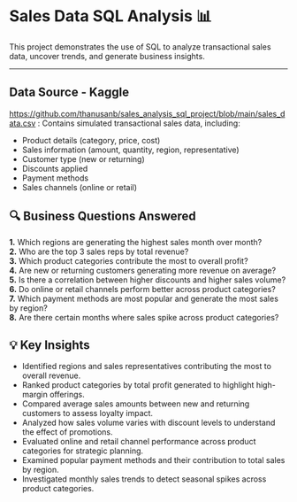# Sales Data SQL Analysis 📊

This project demonstrates the use of SQL to analyze transactional sales data, uncover trends, and generate business insights.

---

## Data Source - Kaggle

https://github.com/thanusanb/sales_analysis_sql_project/blob/main/sales_data.csv : Contains simulated transactional sales data, including:
- Product details (category, price, cost)
- Sales information (amount, quantity, region, representative)
- Customer type (new or returning)
- Discounts applied
- Payment methods
- Sales channels (online or retail)

## 🔍 Business Questions Answered

**1.** Which regions are generating the highest sales month over month?  
**2.** Who are the top 3 sales reps by total revenue?  
**3.** Which product categories contribute the most to overall profit?  
**4.** Are new or returning customers generating more revenue on average?  
**5.** Is there a correlation between higher discounts and higher sales volume?
**6.** Do online or retail channels perform better across product categories?  
**7.** Which payment methods are most popular and generate the most sales by region?  
**8.** Are there certain months where sales spike across product categories?  

## 💡 Key Insights

- Identified regions and sales representatives contributing the most to overall revenue.
- Ranked product categories by total profit generated to highlight high-margin offerings.
- Compared average sales amounts between new and returning customers to assess loyalty impact.
- Analyzed how sales volume varies with discount levels to understand the effect of promotions.
- Evaluated online and retail channel performance across product categories for strategic planning.
- Examined popular payment methods and their contribution to total sales by region.
- Investigated monthly sales trends to detect seasonal spikes across product categories.






